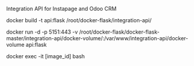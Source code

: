 Integration API for Instapage and Odoo CRM

docker build -t api:flask /root/docker-flask/integration-api/

docker run -d -p 5151:443 -v /root/docker-flask/docker-flask-master/integration-api/docker-volume/:/var/www/integration-api/docker-volume api:flask

docker exec -it [image_id] bash